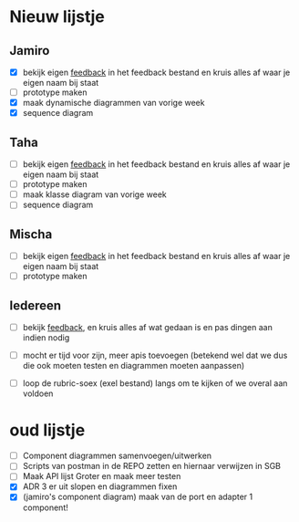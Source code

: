# Nieuw lijstje
## Jamiro
- [x] bekijk eigen [feedback](./feedback/feedback-week2.md) in het feedback bestand en kruis alles af waar je eigen naam bij staat
- [ ] prototype maken
- [x] maak dynamische diagrammen van vorige week
- [x] sequence diagram
## Taha
- [ ] bekijk eigen [feedback](./feedback/feedback-week2.md) in het feedback bestand en kruis alles af waar je eigen naam bij staat
- [ ] prototype maken
- [ ] maak klasse diagram van vorige week
- [ ] sequence diagram

## Mischa
- [ ] bekijk eigen [feedback](./feedback/feedback-week2.md) in het feedback bestand en kruis alles af waar je eigen naam bij staat
- [ ] prototype maken
## Iedereen
- [ ] bekijk [feedback](./feedback/feedback-week2.md), en kruis alles af wat gedaan is en pas dingen aan indien nodig
- [ ] mocht er tijd voor zijn, meer apis toevoegen (betekend wel dat we dus die ook moeten testen en diagrammen moeten aanpassen)
- [ ] loop de rubric-soex (exel bestand) langs om te kijken of we overal aan voldoen





# oud lijstje
- [ ] Component diagrammen samenvoegen/uitwerken
- [ ] Scripts van postman in de REPO zetten en hiernaar verwijzen in SGB
- [ ] Maak API lijst Groter en maak meer testen
- [x] ADR 3 er uit slopen en diagrammen fixen
- [x] (jamiro's component diagram) maak van de port en adapter 1 component!